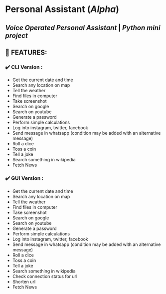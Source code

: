 # Personal Assistant (*Alpha*)

## *Voice Operated Personal Assistant* | *Python mini project*


## :diamond_shape_with_a_dot_inside: FEATURES:

###  :heavy_check_mark: CLI Version :

* Get the current date and time
* Search any location on map
* Tell the weather
* Find files in computer
* Take screenshot
* Search on google
* Search on youtube
* Generate a password
* Perform simple calculations
* Log into instagram, twitter, facebook
* Send message in whatsapp (condition may be added with an alternative message)
* Roll a dice
* Toss a coin 
* Tell a joke
* Search something in wikipedia
* Fetch News



### :heavy_check_mark: GUI Version :

* Get the current date and time
* Search any location on map
* Tell the weather
* Find files in computer
* Take screenshot
* Search on google
* Search on youtube
* Generate a password
* Perform simple calculations
* Log into instagram, twitter, facebook
* Send message in whatsapp (condition may be added with an alternative message)
* Roll a dice
* Toss a coin 
* Tell a joke
* Search something in wikipedia
* Check connection status for url
* Shorten url
* Fetch News
